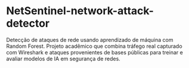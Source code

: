 # NetSentinel-network-attack-detector
Detecção de ataques de rede usando aprendizado de máquina com Random Forest. Projeto acadêmico que combina tráfego real capturado com Wireshark e ataques provenientes de bases públicas para treinar e avaliar modelos de IA em segurança de redes.
